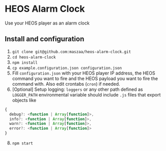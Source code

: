 # HEOS Alarm Clock

Use your HEOS player as an alarm clock

## Install and configuration

1. `git clone git@github.com:maszaa/heos-alarm-clock.git`
2. `cd heos-alarm-clock`
3. `npm install`
4. `cp example.configuration.json configuration.json`
5. Fill `configuration.json` with your HEOS player IP address, 
the HEOS command you want to fire and the HEOS payload you want to fire the command with. 
Also edit crontabs (`cron`) if needed.
7. [Optional] Setup logging: `loggers` or any other path defined as `LOGGER_PATH` environmental variable 
should include `.js` files that export objects like
```js
{
  debug?: <function | Array[function]>,
  info?: <function | Array[function]>,
  warn?: <function | Array[function]>,
  error?: <function | Array[function]>
}
```
8. `npm start`
